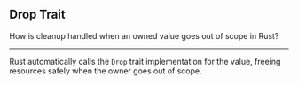 ## Drop Trait

How is cleanup handled when an owned value goes out of scope in Rust?

---

Rust automatically calls the `Drop` trait implementation for the value, freeing resources safely when the owner goes out of scope.


